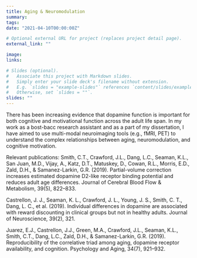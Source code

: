 ```yaml
---
title: Aging & Neuromodulation
summary: 
tags:
date: "2021-04-10T00:00:00Z"

# Optional external URL for project (replaces project detail page).
external_link: ""

image:
links:

# Slides (optional).
#   Associate this project with Markdown slides.
#   Simply enter your slide deck's filename without extension.
#   E.g. `slides = "example-slides"` references `content/slides/example-slides.md`.
#   Otherwise, set `slides = ""`.
slides: ""
---
```


There has been increasing evidence that dopamine function is important for both cognitive and motivational function across the adult life span. In my work as a bost-bacc research assistant and as a part of my dissertation, I have aimed to use multi-modal neuroimaging tools (e.g., fMRI, PET) to understand the complex relationships between aging, neuromodulation, and cognitive motivation. 

Relevant publications:
Smith, C.T., Crawford, J.L., Dang, L.C., Seaman, K.L., San Juan, M.D., Vijay, A., Katz, D.T.,
Matuskey, D., Cowan, R.L., Morris, E.D., Zald, D.H., & Samanez-Larkin, G.R. (2019). Partial-volume 
correction increases estimated dopamine D2-like receptor binding potential and reduces adult age differences. Journal of Cerebral Blood Flow & Metabolism, 39(5), 822–833.  

Castrellon, J. J., Seaman, K. L., Crawford, J. L., Young, J. S., Smith, C. T., Dang, L. C., et al. (2019). 
Individual differences in dopamine are associated with reward discounting in clinical groups but not in healthy adults. Journal of Neuroscience, 39(2), 321.

Juarez, E.J., Castrellon, J.J., Green, M.A., Crawford, J.L., Seaman, K.L., Smith, C.T., Dang, L.C., Zald, D.H., 
& Samanez-Larkin, G.R. (2019). Reproducibility of the correlative triad among aging, dopamine receptor availability, and cognition. Psychology and Aging, 34(7), 921–932.

